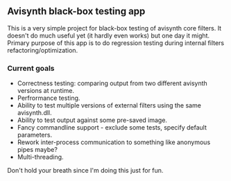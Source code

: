 ## Avisynth black-box testing app ##

This is a very simple project for black-box testing of avisynth core filters. It doesn't do much useful yet (it hardly even works) but one day it might. 
Primary purpose of this app is to do regression testing during internal filters refactoring/optimization.

### Current goals ###
* Correctness testing: comparing output from two different avisynth versions at runtime.
* Perfrormance testing.
* Ability to test multiple versions of external filters using the same avisynth.dll.
* Ability to test output against some pre-saved image.
* Fancy commandline support - exclude some tests, specify default parameters.
* Rework inter-process communication to something like anonymous pipes maybe?
* Multi-threading.

Don't hold your breath since I'm doing this just for fun.
